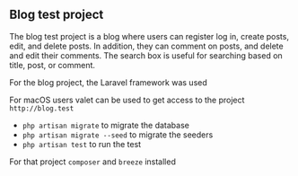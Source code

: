
## Blog test project

The blog test project is a blog where users can register log in, create posts, edit, and delete posts. In addition, they can comment on posts, and delete and edit their comments.
The search box is useful for searching based on title, post, or comment.

For the blog project, the Laravel framework was used

For macOS users valet can be used to get access to the project ```http://blog.test```

- ``` php artisan migrate ``` to migrate the database
- ``` php artisan migrate --seed ``` to migrate the seeders
- ``` php artisan test ``` to run the test

For that project ``` composer ``` and ``` breeze ```  installed 

